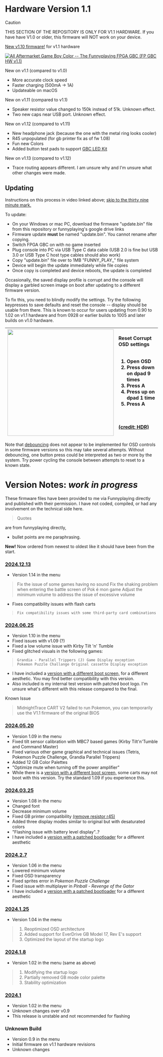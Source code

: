 # Hardware Version 1.1

> [!CAUTION]
> THIS SECTION OF THE REPOSITORY IS ONLY FOR V1.1 HARDWARE. If you have have V1.0 or older, this firmware will NOT work on your device. 

[New v1.10 firmware!](2024.06.25/patched_fw) for v1.1 hardware 

[![All Aftermarket Game Boy Color -- The Funnyplaying FPGA GBC (FP GBC HW v1.1)](https://img.youtube.com/vi/YM7wYx_SsRY/0.jpg)](https://www.youtube.com/watch?v=YM7wYx_SsRY)

New on v1.1 (compared to v1.0)
* More accurate clock speed
* Faster charging (500mA -> 1A)
* Updateable on macOS

New on v1.11 (compared to v1.1)
* Speaker resistor value changed to 150k instead of 51k. Unknown effect.
* Two new caps near USB port. Unknown effect. 

New on v1.12 (compared to v1.11)
* New headphone jack (because the one with the metal ring looks cooler)
* R45 unpopulated (for gb printer fix as of fw 1.08)
* Fun new Colors 
* Added button test pads to support [GBC LED Kit](https://retrogamerepairshop.com/products/funnyplaying-game-boy-color-gbc-button-led-kit)

New on v1.13 (compared to v1.12)
* Trace routing appears different. I am unsure why and I'm unsure what other changes were made. 
 
## Updating

Instructions on this process in video linked above; [skip to the thirty nine minute mark.](https://youtu.be/YM7wYx_SsRY&t=2341)

To update: 
* On your Windows or mac PC, download the firmware "update.bin" file from this repository or funnyplaying's google drive links
* Firmware update **must** be named "update.bin". You cannot rename after copying.
* Switch FPGA GBC on with no game inserted
* Plug console into PC via USB Type C data cable (USB 2.0 is fine but USB 3.0 or USB Type C host type cables should also work)
* Copy "update.bin" file over to 1MB "FUNNY_PLAY_" file system
* Device will begin the update immediately while file copies
* Once copy is completed and device reboots, the update is completed

Occasionally, the saved display profile is corrupt and the console will display a garbled screen image on boot after updating to a different firmware version. 

To fix this, you need to blindly modify the settings. Try the following keypresses to save defaults and reset the console -- display should be usable from there. This is known to occur for users updating from 0.90 to 1.02 on v1.1 hardware and from 0928 or earlier builds to 1005 and later builds on v1.0 hardware. 

| [<img src="../media/purple_screen.jpg" width="350" />](../media/purple_screen.jpg) | Reset Corrupt OSD settings<br><br><ol><li>Open OSD</li><li>Press down on dpad 9 times</li><li>Press A</li><li>Press up on dpad 1 time</li><li>Press A</li></ol><br><br>[(credit: HDR)](https://twitter.com/MartinRefseth) |
| :---: | :--- |

Note that [debouncing](https://www.techtarget.com/whatis/definition/debouncing) does not appear to be implemented for OSD controls in some firmware versions so this may take several attempts. Without debouncing, one button press could be interpreted as two or more by the system. Try power cycling the console between attempts to reset to a known state. 

# Version Notes: *work in progress*

These firmware files have been provided to me via Funnyplaying directly and published with their permission. I have not coded, compiled, or had any involvement on the technical side here. 

> Quotes

are from funnyplaying directly, 

* bullet points are me paraphrasing.

**New!** Now ordered from newest to oldest like it should have been from the start.

### [2024.12.13](2024.12.13)
* Version 1.14 in the menu
> Fix the issue of some games having no sound
> Fix the shaking problem when entering the battle screen of Pok é mon game
> Adjust the minimum volume to address the issue of excessive volume
* Fixes compatibility issues with flash carts
>     Fix compatibility issues with some third-party card combinations

### [2024.06.25](2024.06.25)
* Version 1.10 in the menu
* Fixed issues with v1.09 (?)
* Fixed a low volume issue with Kirby Tilt 'n' Tumble
* Fixed glitched visuals in the following games: 
>     Grandia - Parallel Trippers (J) Game Display exception
>     Pokemon Puzzle Challange Original cassette Display exception
* I have included a [version with a different boot screen,](2024.06.25/patched_fw) for a different aesthetic. You may find better compatibility with this version.
* Also included is my internal test version with patched boot logo. I'm unsure what's different with this release compared to the final. 

Known Issue
> MidnightTrace CART V2 failed to run Pokemon, you can temporarily use the V1.1 firmware of the original BIOS

### [2024.05.20](2024.05.20)
* Version 1.09 in the menu
* Fixed tilt sensor calibration with MBC7 based games (Kirby Tilt'n'Tumble and Command Master)
* Fixed various other game graphical and technical issues (Tetris, Pokemon Puzzle Challenge, Grandia Parallel Trippers)
* Added 12 GB Color Palettes
* "Optimize mute when turning off the power amplifier"
* While there is a [version with a different boot screen,](2024.05.20/patched_fw) some carts may not boot with this version. Try the standard 1.09 if you experience this. 

### [2024.03.25](2024.03.25)
* Version 1.08 in the menu
* Changed font
* Decrease minimum volume
* Fixed GB printer compatibility [(remove resistor r45)](2024.03.25/R45.png)
* Added three display modes similar to original but with desaturated colors
* "Flashing issue with battery level display"..?
* I have included a [version with a patched bootloader](2024.03.25/patched_bootlogo) for a different aesthetic

### [2024.2.7](2024.2.7)
* Version 1.06 in the menu
* Lowered minimum volume
* Fixed OSD transparency
* Fixed sprites error in *Pokemon Puzzle Challenge*
* Fixed issue with multiplayer in *Pinball - Revenge of the Gator*
* I have included a [version with a patched bootloader](2024.2.7/patched_bootlogo) for a different aesthetic

### [2024.1.25](2024.1.25)
* Version 1.04 in the menu
> 1. Reoptimized OSD architecture
> 2. Added support for EverDrive GB Model 17, Rev E's support
> 3. Optimized the layout of the startup logo

### [2024.1.8](2024.1.8)
* Version 1.02 in the menu (same as above)
> 1. Modifying the startup logo
> 2. Partially removed GB mode color palette
> 3. Stability optimization

### [2024.1](2024.1)
* Version 1.02 in the menu
* Unknown changes over v0.9
* This release is unstable and not recommended for flashing

### Unknown Build
* Version 0.9 in the menu
* Initial firmware on v1.1 hardware revisions
* Unknown changes